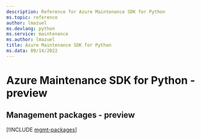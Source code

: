 ```yaml
---
description: Reference for Azure Maintenance SDK for Python
ms.topic: reference
author: lmazuel
ms.devlang: python
ms.service: maintenance
ms.author: lmazuel
title: Azure Maintenance SDK for Python
ms.data: 09/14/2022
---
```

# Azure Maintenance SDK for Python - preview

## Management packages - preview
[!INCLUDE [mgmt-packages](maintenance-mgmt-index.md)]